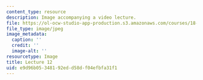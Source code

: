 ```yaml
---
content_type: resource
description: Image accompanying a video lecture.
file: https://ol-ocw-studio-app-production.s3.amazonaws.com/courses/18-01-single-variable-calculus-fall-2006/e9d96b05348192edd58df04efbfa31f1_lec12.jpg
file_type: image/jpeg
image_metadata:
  caption: ''
  credit: ''
  image-alt: ''
resourcetype: Image
title: Lecture 12
uid: e9d96b05-3481-92ed-d58d-f04efbfa31f1
---
```

